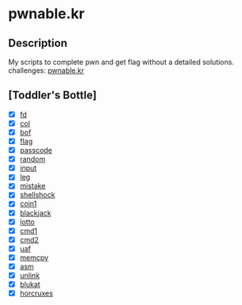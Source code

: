 # pwnable.kr
## Description

My scripts to complete pwn and get flag without a detailed solutions.
challenges: [pwnable.kr](http://pwnable.kr/)

## [Toddler's Bottle]
  * [x] [fd](fd)
  * [x] [col](col)
  * [x] [bof](bof)
  * [x] [flag](flag)
  * [x] [passcode](passcode)
  * [x] [random](random)
  * [x] [input](input)
  * [x] [leg](leg)
  * [x] [mistake](mistake)
  * [x] [shellshock](shellshock)
  * [x] [coin1](coin1)
  * [x] [blackjack](blackjack)
  * [x] [lotto](lotto)
  * [x] [cmd1](cmd1)
  * [x] [cmd2](cmd2)
  * [x] [uaf](uaf)
  * [x] [memcpy](memcpy)
  * [x] [asm](asm)
  * [x] [unlink](unlink)
  * [x] [blukat](blukat)
  * [x] [horcruxes](horcruxes)
